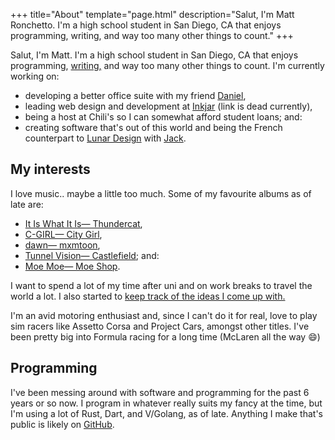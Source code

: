 +++
title="About"
template="page.html"
description="Salut, I'm Matt Ronchetto. I'm a high school student in San Diego, CA that enjoys programming, writing, and way too many other things to count."
+++

Salut, I'm Matt. I'm a high school student in San Diego, CA that enjoys programming, [writing,](/blog) and way too many other things to count. I'm currently working on:
- developing a better office suite with my friend [Daniel](https://cyckl.net),
- leading web design and development at [Inkjar](https://inkjar.github.io) (link is dead currently),
- being a host at Chili's so I can somewhat afford student loans; and:
- creating software that's out of this world and being the French counterpart to [Lunar Design](https://github.com/designbylunar) with [Jack](https://jackmerrill.com).

## My interests
I love music.. maybe a little too much. Some of my favourite albums as of late are:
- [It Is What It Is— Thundercat](https://thundercat.bandcamp.com/album/it-is-what-it-is),
- [C-GIRL— City Girl](https://city-girl.bandcamp.com/album/c-girl),
- [dawn— mxmtoon](https://mxmtoon.bandcamp.com/album/dawn),
- [Tunnel Vision— Castlefield](https://castlefield.bandcamp.com/album/tunnel-vision-2); and:
- [Moe Moe— Moe Shop](https://moeshop.bandcamp.com/album/moe-moe).

I want to spend a lot of my time after uni and on work breaks to travel the world a lot. I also started to [keep track of the ideas I come up with.](/ideas)

I'm an avid motoring enthusiast and, since I can't do it for real, love to play sim racers like Assetto Corsa and Project Cars, amongst other titles. I've been pretty big into Formula racing for a long time (McLaren all the way :smile:)

## Programming
I've been messing around with software and programming for the past 6 years or so now. I program in whatever really suits my fancy at the time, but I'm using a lot of Rust, Dart, and V/Golang, as of late. Anything I make that's public is likely on [GitHub](https://github.com/doamatto).
